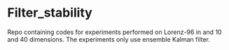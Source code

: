 # Filter_stability
Repo containing codes for experiments performed on Lorenz-96 in and 10 and 40 dimensions. The experiments only use ensemble Kalman filter.
